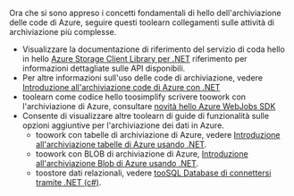 
Ora che si sono appreso i concetti fondamentali di hello dell'archiviazione delle code di Azure, seguire questi toolearn collegamenti sulle attività di archiviazione più complesse.

* Visualizzare la documentazione di riferimento del servizio di coda hello in hello [Azure Storage Client Library per .NET](http://go.microsoft.com/fwlink/?LinkID=390731) riferimento per informazioni dettagliate sulle API disponibili.
* Per altre informazioni sull'uso delle code di archiviazione, vedere [Introduzione all'archiviazione code di Azure con .NET](../articles/storage/queues/storage-dotnet-how-to-use-queues.md)
* toolearn come codice hello toosimplify scrivere toowork con l'archiviazione di Azure, consultare [novità hello Azure WebJobs SDK](../articles/app-service-web/websites-dotnet-webjobs-sdk.md)
* Consente di visualizzare altre toolearn di guide di funzionalità sulle opzioni aggiuntive per l'archiviazione dei dati in Azure.
  * toowork con tabelle di archiviazione di Azure, vedere [Introduzione all'archiviazione tabelle di Azure usando .NET](../articles/cosmos-db/table-storage-how-to-use-dotnet.md).
  * toowork con BLOB di archiviazione di Azure, [Introduzione all'archiviazione Blob di Azure usando .NET](../articles/storage/blobs/storage-dotnet-how-to-use-blobs.md).
  * toostore dati relazionali, vedere [tooSQL Database di connettersi tramite .NET (c#)](../articles/sql-database/sql-database-develop-dotnet-simple.md).

